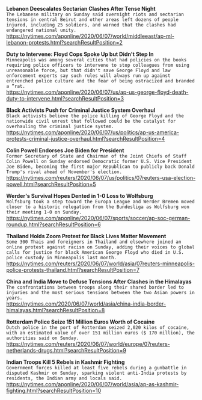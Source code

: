 **Lebanon Deescalates Sectarian Clashes After Tense Night**\
`The Lebanese military on Sunday said overnight riots and sectarian tensions in central Beirut and other areas left dozens of people injured, including 25 soldiers, and warned that the clashes had endangered national unity.`\
https://nytimes.com/aponline/2020/06/07/world/middleeast/ap-ml-lebanon-protests.html?searchResultPosition=2

**Duty to Intervene: Floyd Cops Spoke Up but Didn't Step In**\
`Minneapolis was among several cities that had policies on the books requiring police officers to intervene to stop colleagues from using unreasonable force, but that didn't save George Floyd and law enforcement experts say such rules will always run up against entrenched police culture and the fear of being ostracized and branded a “rat.`\
https://nytimes.com/aponline/2020/06/07/us/ap-us-george-floyd-death-duty-to-intervene.html?searchResultPosition=3

**Black Activists Push for Criminal Justice System Overhaul**\
`Black activists believe the police killing of George Floyd and the nationwide civil unrest that followed could be the catalyst for overhauling the criminal justice system.`\
https://nytimes.com/aponline/2020/06/07/us/politics/ap-us-america-protests-criminal-justice-overhaul.html?searchResultPosition=4

**Colin Powell Endorses Joe Biden for President**\
`Former Secretary of State and Chairman of the Joint Chiefs of Staff Colin Powell on Sunday endorsed Democratic former U.S. Vice President Joe Biden, becoming the first major Republican to publicly back Donald Trump's rival ahead of November's election. `\
https://nytimes.com/reuters/2020/06/07/us/politics/07reuters-usa-election-powell.html?searchResultPosition=5

**Werder's Survival Hopes Dented in 1-0 Loss to Wolfsburg**\
`Wolfsburg took a step toward the Europa League and Werder Bremen moved closer to a historic relegation from the Bundesliga as Wolfsburg won their meeting 1-0 on Sunday.`\
https://nytimes.com/aponline/2020/06/07/sports/soccer/ap-soc-german-roundup.html?searchResultPosition=6

**Thailand Holds Zoom Protest for Black Lives Matter Movement**\
`Some 300 Thais and foreigners in Thailand and elsewhere joined an online protest against racism on Sunday, adding their voices to global calls for justice for black American George Floyd who died in U.S. police custody in Minneapolis last month.`\
https://nytimes.com/reuters/2020/06/07/world/asia/07reuters-minneapolis-police-protests-thailand.html?searchResultPosition=7

**China and India Move to Defuse Tensions After Clashes in the Himalayas**\
`The confrontations between troops along their shared border led to injuries and the most serious tensions between the two Asian powers in years.`\
https://nytimes.com/2020/06/07/world/asia/china-india-border-himalayas.html?searchResultPosition=8

**Rotterdam Police Seize 151 Million Euros Worth of Cocaine**\
`Dutch police in the port of Rotterdam seized 2,020 kilos of cocaine, with an estimated value of over 151 million euros ($ 170 million), the authorities said on Sunday.`\
https://nytimes.com/reuters/2020/06/07/world/europe/07reuters-netherlands-drugs.html?searchResultPosition=9

**Indian Troops Kill 5 Rebels in Kashmir Fighting**\
`Government forces killed at least five rebels during a gunbattle in disputed Kashmir on Sunday, sparking violent anti-India protests by residents, the Indian army and locals said. `\
https://nytimes.com/aponline/2020/06/07/world/asia/ap-as-kashmir-fighting.html?searchResultPosition=10

